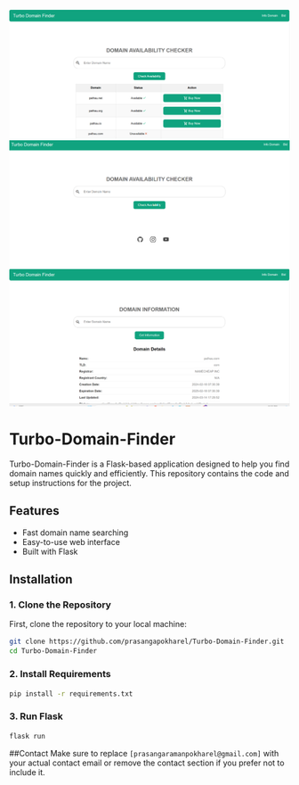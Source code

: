 ![Home Image](./show4.png)
![Home Image](./show2.png)
![Home Image](./show3.png)

# Turbo-Domain-Finder

Turbo-Domain-Finder is a Flask-based application designed to help you find domain names quickly and efficiently. This repository contains the code and setup instructions for the project.

## Features

- Fast domain name searching
- Easy-to-use web interface
- Built with Flask

## Installation

### 1. Clone the Repository

First, clone the repository to your local machine:

```bash
git clone https://github.com/prasangapokharel/Turbo-Domain-Finder.git
cd Turbo-Domain-Finder
```
### 2. Install Requirements

```bash
pip install -r requirements.txt
```

### 3. Run Flask
```bash
flask run
```
##Contact
Make sure to replace `[prasangaramanpokharel@gmail.com]` with your actual contact email or remove the contact section if you prefer not to include it.
